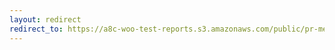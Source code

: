 ```yaml
---
layout: redirect
redirect_to: https://a8c-woo-test-reports.s3.amazonaws.com/public/pr-merge/41208/e2e/index.html
---
```

